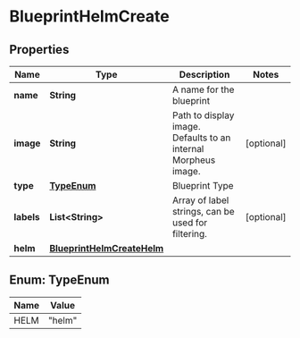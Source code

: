 

# BlueprintHelmCreate


## Properties

| Name | Type | Description | Notes |
|------------ | ------------- | ------------- | -------------|
|**name** | **String** | A name for the blueprint |  |
|**image** | **String** | Path to display image. Defaults to an internal Morpheus image. |  [optional] |
|**type** | [**TypeEnum**](#TypeEnum) | Blueprint Type |  |
|**labels** | **List&lt;String&gt;** | Array of label strings, can be used for filtering. |  [optional] |
|**helm** | [**BlueprintHelmCreateHelm**](BlueprintHelmCreateHelm.md) |  |  |



## Enum: TypeEnum

| Name | Value |
|---- | -----|
| HELM | &quot;helm&quot; |




